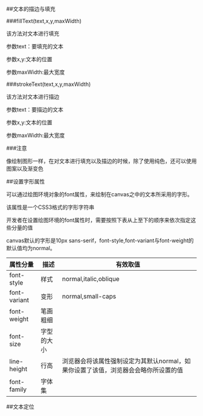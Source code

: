 ##文本的描边与填充

###fillText(text,x,y,maxWidth)

该方法对文本进行填充

参数text：要填充的文本

参数x,y:文本的位置

参数maxWidth:最大宽度

###strokeText(text,x,y,maxWidth)

该方法对文本进行描边

参数text：要描边的文本

参数x,y:文本的位置

参数maxWidth:最大宽度

###注意

像绘制图形一样，在对文本进行填充以及描边的时候，除了使用纯色，还可以使用图案以及渐变色

##设置字形属性

可以通过绘图环境对象的font属性，来绘制在canvas之中的文本所采用的字形。

该属性是一个CSS3格式的字形字符串

开发者在设置绘图环境的font属性时，需要按照下表从上至下的顺序来依次指定这些分量的值

canvas默认的字形是10px sans-serif，font-style,font-variant与font-weight的默认值均为normal。

|属性分量|描述|有效取值|
|:--|---|---|
|font-style|样式|normal,italic,oblique|
|font-variant|变形|normal,small-caps|
|font-weight|笔画粗细||
|font-size|字型的大小||
|line-height|行高|浏览器会将该属性强制设定为其默认normal，如果你设置了该值，浏览器会会略你所设置的值|
|font-family|字体集||

##文本定位

